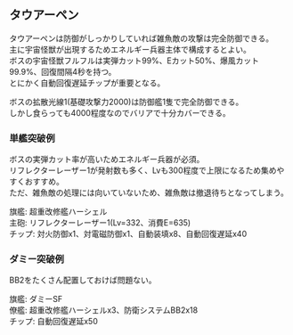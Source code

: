 ## タウアーペン

タウアーペンは防御がしっかりしていれば雑魚敵の攻撃は完全防御できる。  
主に宇宙怪獣が出現するためエネルギー兵器主体で構成するとよい。  
ボスの宇宙怪獣フルフルは実弾カット99%、Eカット50%、爆風カット99.9%、回復間隔4秒を持つ。  
とにかく自動回復遅延チップが重要となる。  

ボスの拡散光線1(基礎攻撃力2000)は防御艦1隻で完全防御できる。  
しかし食らっても4000程度なのでバリアで十分カバーできる。  

### 単艦突破例

ボスの実弾カット率が高いためエネルギー兵器が必須。  
リフレクターレーザー1が発射数も多く、Lvも300程度で上限になるため集めやすくおすすめ。  
ただ、雑魚敵の処理には向いていないため、雑魚敵は撤退待ちとなってしまう。  

旗艦: 超重改修艦ハーシェル  
主砲: リフレクターレーザー1(Lv=332、消費E=635)  
チップ: 対火防御x1、対電磁防御x1、自動装填x8、自動回復遅延x40  


### ダミー突破例

BB2をたくさん配置しておけば問題ない。  

旗艦: ダミーSF  
僚艦: 超重改修艦ハーシェルx3、防衛システムBB2x18  
チップ: 自動回復遅延x50  
